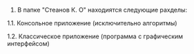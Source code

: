 1. В папке "Стеанов К. О" находиятся следующие рахделы:

1.1. Консольное приложение (исключительно алгоритмы)

1.2. Классическое приложение (программа с графическим интерфейсом)
